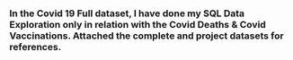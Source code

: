 ### In the Covid 19 Full dataset, I have done my SQL Data Exploration only in relation with the Covid Deaths & Covid Vaccinations. Attached the complete and project datasets for references.


